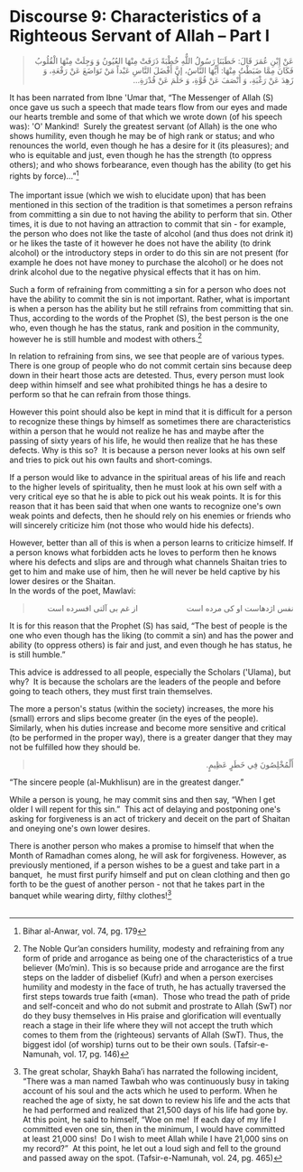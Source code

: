 Discourse 9: Characteristics of a Righteous Servant of Allah – Part I
=====================================================================

<blockquote dir="rtl">
  <p>
عَنْ إِبْنِ عُمَرَ قَالَ: خَطَبَنَا رَسُولُ اللٌّهِ خُطْبَةً ذَرَفَتْ
مِنْهَا العُيُونُ وَ وَجِلَتْ مِنْهَا الْقُلُوبُ فَكَانَ مِمَّا
ضَبَطْتُ مِنْهَا: أَيُّهَا النَّاسُ، إنَّ أَفْضَلَ النَّاسِ عَبْداً
مَنْ تَوَاضَعَ عَنْ رَفْعَةِ، وَ زَهِدَ عَنْ رَغْبَةِ، وَ أَنْصَفَ
عَنْ قُوَّةِ، وَ حَلُمَ عَنْ قُدْرَةِ…
  </p>
</blockquote>

It has been narrated from Ibne 'Umar that, “The Messenger of Allah (S)
once gave us such a speech that made tears flow from our eyes and made
our hearts tremble and some of that which we wrote down (of his speech
was): 'O' Mankind!  Surely the greatest servant (of Allah) is the one
who shows humility, even though he may be of high rank or status; and
who renounces the world, even though he has a desire for it (its
pleasures); and who is equitable and just, even though he has the
strength (to oppress others); and who shows forbearance, even though has
the ability (to get his rights by force)…”[^1]  
    
 The important issue (which we wish to elucidate upon) that has been
mentioned in this section of the tradition is that sometimes a person
refrains from committing a sin due to not having the ability to perform
that sin. Other times, it is due to not having an attraction to commit
that sin - for example, the person who does not like the taste of
alcohol (and thus does not drink it) or he likes the taste of it however
he does not have the ability (to drink alcohol) or the introductory
steps in order to do this sin are not present (for example he does not
have money to purchase the alcohol) or he does not drink alcohol due to
the negative physical effects that it has on him.

Such a form of refraining from committing a sin for a person who does
not have the ability to commit the sin is not important. Rather, what is
important is when a person has the ability but he still refrains from
committing that sin. Thus, according to the words of the Prophet (S),
the best person is the one who, even though he has the status, rank and
position in the community, however he is still humble and modest with
others.[^2]

In relation to refraining from sins, we see that people are of various
types. There is one group of people who do not commit certain sins
because deep down in their heart those acts are detested. Thus, every
person must look deep within himself and see what prohibited things he
has a desire to perform so that he can refrain from those things.

However this point should also be kept in mind that it is difficult for
a person to recognize these things by himself as sometimes there are
characteristics within a person that he would not realize he has and
maybe after the passing of sixty years of his life, he would then
realize that he has these defects. Why is this so?  It is because a
person never looks at his own self and tries to pick out his own faults
and short-comings.

If a person would like to advance in the spiritual areas of his life and
reach to the higher levels of spirituality, then he must look at his own
self with a very critical eye so that he is able to pick out his weak
points. It is for this reason that it has been said that when one wants
to recognize one's own weak points and defects, then he should rely on
his enemies or friends who will sincerely criticize him (not those who
would hide his defects).

However, better than all of this is when a person learns to criticize
himself. If a person knows what forbidden acts he loves to perform then
he knows where his defects and slips are and through what channels
Shaitan tries to get to him and make use of him, then he will never be
held captive by his lower desires or the Shaitan.  
 In the words of the poet, Mawlavi:

<blockquote dir="rtl">
  <p>
نفس اژدهاست او كى مرده است                      از غم بى آلتى افسرده
است
  </p>
</blockquote>

It is for this reason that the Prophet (S) has said, “The best of people
is the one who even though has the liking (to commit a sin) and has the
power and ability (to oppress others) is fair and just, and even though
he has status, he is still humble.”

This advice is addressed to all people, especially the Scholars
('Ulama), but why?  It is because the scholars are the leaders of the
people and before going to teach others, they must first train
themselves.

The more a person's status (within the society) increases, the more his
(small) errors and slips become greater (in the eyes of the people).
Similarly, when his duties increase and become more sensitive and
critical (to be performed in the proper way), there is a greater danger
that they may not be fulfilled how they should be.

<blockquote dir="rtl">
  <p>
أَلْمُخْلِصُونَ فِي خَطَرٍ عَظِيمٍ.
  </p>
</blockquote>

“The sincere people (al-Mukhlisun) are in the greatest danger.”

While a person is young, he may commit sins and then say, “When I get
older I will repent for this sin.”  This act of delaying and postponing
one's asking for forgiveness is an act of trickery and deceit on the
part of Shaitan and oneying one's own lower desires.

There is another person who makes a promise to himself that when the
Month of Ramadhan comes along, he will ask for forgiveness. However, as
previously mentioned, if a person wishes to be a guest and take part in
a banquet,  he must first purify himself and put on clean clothing and
then go forth to be the guest of another person - not that he takes part
in the banquet while wearing dirty, filthy clothes![^3]  
  

[^1]: Bihar al-Anwar, vol. 74, pg. 179

[^2]: The Noble Qur’an considers humility, modesty and refraining from
any form of pride and arrogance as being one of the characteristics of a
true believer (Mo’min). This is so because pride and arrogance are the
first steps on the ladder of disbelief (Kufr) and when a person
exercises humility and modesty in the face of truth, he has actually
traversed the first steps towards true faith («man).  Those who tread
the path of pride and self-conceit and who do not submit and prostrate
to Allah (SwT) nor do they busy themselves in His praise and
glorification will eventually reach a stage in their life where they
will not accept the truth which comes to them from the (righteous)
servants of Allah (SwT). Thus, the biggest idol (of worship) turns out
to be their own souls. (Tafsir-e-Namunah, vol. 17, pg. 146)

[^3]: The great scholar, Shaykh Baha’i has narrated the following
incident, “There was a man named Tawbah who was continuously busy in
taking account of his soul and the acts which he used to perform. When
he reached the age of sixty, he sat down to review his life and the acts
that he had performed and realized that 21,500 days of his life had gone
by. At this point, he said to himself, “Woe on me!  If each day of my
life I committed even one sin, then in the minimum, I would have
committed at least 21,000 sins!  Do I wish to meet Allah while I have
21,000 sins on my record?”  At this point, he let out a loud sigh and
fell to the ground and passed away on the spot. (Tafsir-e-Namunah, vol.
24, pg. 465)


